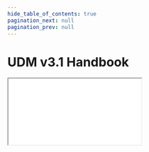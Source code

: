 ```yaml
---
hide_table_of_contents: true
pagination_next: null
pagination_prev: null
---
```


# UDM v3.1 Handbook

<iframe src="/data-standard-docs/handbook/v3.1/"
  title="Data Standard v3.1 Handbook" />
